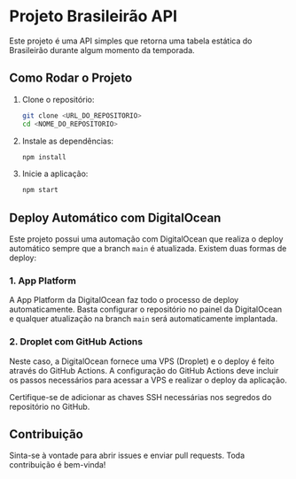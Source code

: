 # Projeto Brasileirão API

Este projeto é uma API simples que retorna uma tabela estática do Brasileirão durante algum momento da temporada.

## Como Rodar o Projeto

1. Clone o repositório:
    ```bash
    git clone <URL_DO_REPOSITORIO>
    cd <NOME_DO_REPOSITORIO>
    ```

2. Instale as dependências:
    ```bash
    npm install
    ```

3. Inicie a aplicação:
    ```bash
    npm start
    ```

## Deploy Automático com DigitalOcean

Este projeto possui uma automação com DigitalOcean que realiza o deploy automático sempre que a branch `main` é atualizada. Existem duas formas de deploy:

### 1. App Platform

A App Platform da DigitalOcean faz todo o processo de deploy automaticamente. Basta configurar o repositório no painel da DigitalOcean e qualquer atualização na branch `main` será automaticamente implantada.

### 2. Droplet com GitHub Actions

Neste caso, a DigitalOcean fornece uma VPS (Droplet) e o deploy é feito através do GitHub Actions. A configuração do GitHub Actions deve incluir os passos necessários para acessar a VPS e realizar o deploy da aplicação.

Certifique-se de adicionar as chaves SSH necessárias nos segredos do repositório no GitHub.

## Contribuição

Sinta-se à vontade para abrir issues e enviar pull requests. Toda contribuição é bem-vinda!
